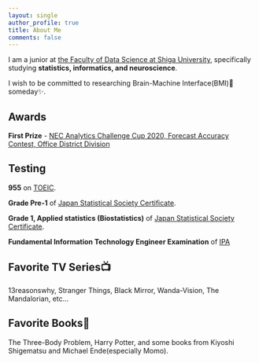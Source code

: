```yaml
---
layout: single
author_profile: true
title: About Me
comments: false
---
```


I am a junior at [the Faculty of Data Science at Shiga University](https://www.ds.shiga-u.ac.jp/en/), specifically studying **statistics, informatics, and neuroscience**.

I wish to be committed to researching Brain-Machine Interface(BMI)🧠 someday✨.


## Awards

**First Prize** - [NEC Analytics Challenge Cup 2020, Forecast Accuracy Contest, Office District Division](https://jpn.nec.com/nec-academy/article/20201030.html)


## Testing

**955** on [TOEIC](https://www.iibc-global.org/toeic/test/lr/guide01.html).

**Grade Pre-1** of [Japan Statistical Society Certificate](https://www.toukei-kentei.jp).

**Grade 1, Applied statistics (Biostatistics)** of [Japan Statistical Society Certificate](https://www.toukei-kentei.jp).

**Fundamental Information Technology Engineer Examination** of [IPA](https://www.jitec.ipa.go.jp/index.html)


## Favorite TV Series📺

13reasonswhy, Stranger Things, Black Mirror, Wanda-Vision, The Mandalorian, etc...

## Favorite Books📖

The Three-Body Problem, Harry Potter, and some books from Kiyoshi Shigematsu and Michael Ende(especially Momo).

